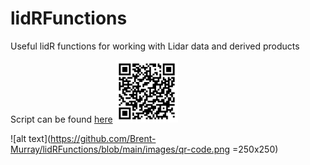 # lidRFunctions
Useful lidR functions for working with Lidar data and derived products

Script can be found [here](https://github.com/Brent-Murray/lidRFunctions/blob/main/scripts/lidRFunctions.R)
<img src="https://github.com/Brent-Murray/lidRFunctions/blob/main/images/qr-code.png" width="100" height="100">

![alt text](https://github.com/Brent-Murray/lidRFunctions/blob/main/images/qr-code.png =250x250)
